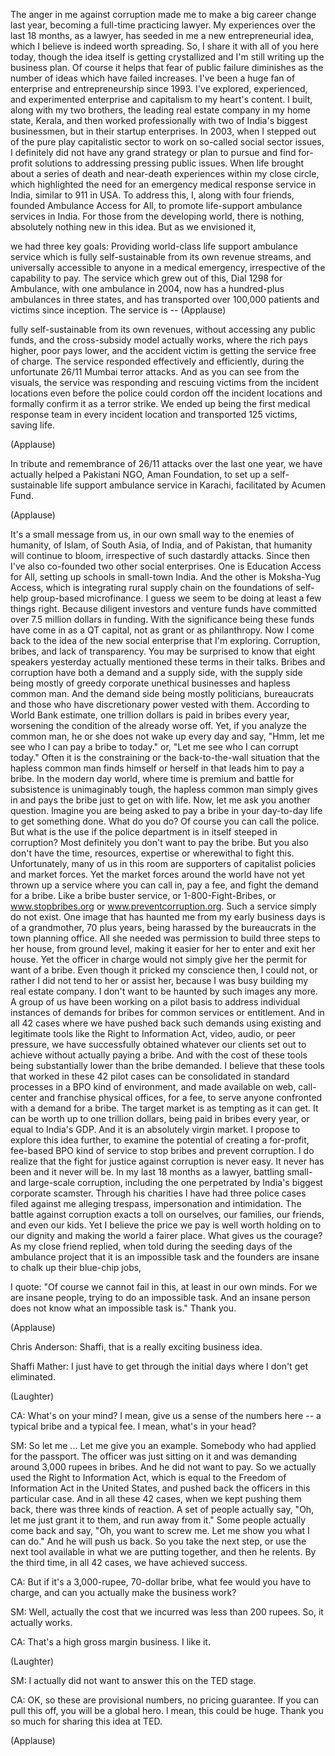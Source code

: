 
The anger in me against corruption
made me to make a big career change
last year, becoming a full-time practicing lawyer.
My experiences over the last 18 months,
as a lawyer, has seeded in me
a new entrepreneurial idea,
which I believe is indeed
worth spreading.
So, I share it with all of you here today,
though the idea itself is getting crystallized
and I&#39;m still writing up the business plan.
Of course it helps that fear of public failure
diminishes as the number of ideas
which have failed increases.
I&#39;ve been a huge fan of enterprise and entrepreneurship
since 1993.
I&#39;ve explored, experienced,
and experimented enterprise
and capitalism to my heart&#39;s content.
I built, along with my two brothers,
the leading real estate company in my home state, Kerala,
and then worked professionally
with two of India&#39;s biggest businessmen,
but in their startup enterprises.
In 2003, when I stepped out of the pure play capitalistic sector
to work on so-called social sector issues,
I definitely did not have any grand strategy
or plan to pursue and find
for-profit solutions
to addressing pressing public issues.
When life brought about a series
of death and near-death experiences
within my close circle,
which highlighted the need
for an emergency medical response service in India,
similar to 911 in USA.
To address this, I, along with four friends,
founded Ambulance Access for All,
to promote life-support ambulance services in India.
For those from the developing world,
there is nothing, absolutely nothing new in this idea.
But as we envisioned it,

we had three key goals:
Providing world-class life support ambulance service
which is fully self-sustainable from its own revenue streams,
and universally accessible
to anyone in a medical emergency,
irrespective of the capability to pay.
The service which grew out of this,
Dial 1298 for Ambulance,
with one ambulance in 2004,
now has a hundred-plus ambulances in three states,
and has transported over 100,000 patients
and victims since inception.
The service is -- 
(Applause)

fully self-sustainable from its own revenues,
without accessing any public funds,
and the cross-subsidy model actually works,
where the rich pays higher, poor pays lower,
and the accident victim is getting the service free of charge.
The service responded effectively
and efficiently,
during the unfortunate
26/11 Mumbai terror attacks.
And as you can see from the visuals,
the service was responding and rescuing
victims from the incident locations
even before the police could cordon off
the incident locations
and formally confirm it as a terror strike.
We ended up being the first medical response team
in every incident location
and transported 125 victims,
saving life.

(Applause)

In tribute and remembrance
of 26/11 attacks
over the last one year,
we have actually helped a Pakistani NGO,
Aman Foundation,
to set up a self-sustainable life support ambulance service
in Karachi, facilitated by Acumen Fund.

(Applause)

It&#39;s a small message from us,
in our own small way
to the enemies of humanity,
of Islam, of South Asia,
of India, and of Pakistan,
that humanity will continue to bloom,
irrespective of such dastardly attacks.
Since then I&#39;ve also co-founded two other social enterprises.
One is Education Access for All,
setting up schools in small-town India.
And the other is Moksha-Yug Access,
which is integrating rural supply chain
on the foundations of self-help group-based microfinance.
I guess we seem to be doing at least a few things right.
Because diligent investors and venture funds
have committed over 7.5 million dollars in funding.
With the significance being these funds have come in
as a QT capital, not as grant or as philanthropy.
Now I come back to the idea of the new social enterprise
that I&#39;m exploring.
Corruption, bribes, and lack of transparency.
You may be surprised to know
that eight speakers yesterday
actually mentioned these terms in their talks.
Bribes and corruption have both a demand and a supply side,
with the supply side being mostly of
greedy corporate unethical businesses
and hapless common man.
And the demand side being mostly politicians,
bureaucrats and those who have discretionary power
vested with them.
According to World Bank estimate,
one trillion dollars is paid in bribes
every year, worsening the condition
of the already worse off.
Yet, if you analyze the common man,
he or she does not wake up every day and say,
&quot;Hmm, let me see who I can pay a bribe to today.&quot;
or, &quot;Let me see who I can corrupt today.&quot;
Often it is the constraining or the back-to-the-wall situation
that the hapless common man finds himself or herself in
that leads him to pay a bribe.
In the modern day world, where time is premium
and battle for subsistence is unimaginably tough,
the hapless common man
simply gives in and pays the bribe just to get on with life.
Now, let me ask you another question.
Imagine you are being asked to pay a bribe
in your day-to-day life to get something done.
What do you do? Of course you can call the police.
But what is the use if the police department is in itself steeped in corruption?
Most definitely you don&#39;t want to pay the bribe.
But you also don&#39;t have the time, resources,
expertise or wherewithal to fight this.
Unfortunately, many of us in this room
are supporters of capitalist policies and market forces.
Yet the market forces around the world
have not yet thrown up a service where you can call in,
pay a fee, and fight the demand for a bribe.
Like a bribe buster service,
or 1-800-Fight-Bribes,
or www.stopbribes.org or
www.preventcorruption.org.
Such a service simply do not exist.
One image that has haunted me
from my early business days
is of a grandmother, 70 plus years, being harassed
by the bureaucrats in the town planning office.
All she needed was permission to build three steps
to her house, from ground level,
making it easier for her to enter and exit her house.
Yet the officer in charge would not simply give her the permit
for want of a bribe.
Even though it pricked my conscience then,
I could not, or rather I did not
tend to her or assist her,
because I was busy building my real estate company.
I don&#39;t want to be haunted by such images any more.
A group of us have been working on a pilot basis
to address individual instances of demands
for bribes for common services or entitlement.
And in all 42 cases where we have pushed back such demands
using existing and legitimate tools
like the Right to Information Act,
video, audio, or peer pressure,
we have successfully obtained whatever our clients
set out to achieve without actually paying a bribe.
And with the cost of these tools being substantially lower
than the bribe demanded.
I believe that these tools that worked in these 42 pilot cases
can be consolidated in standard processes
in a BPO kind of environment,
and made available on web, call-center
and franchise physical offices,
for a fee, to serve anyone confronted with a demand for a bribe.
The target market is as tempting as it can get.
It can be worth up to one trillion dollars,
being paid in bribes every year,
or equal to India&#39;s GDP.
And it is an absolutely virgin market.
I propose to explore this idea further,
to examine the potential of creating
a for-profit, fee-based BPO
kind of service to stop bribes
and prevent corruption.
I do realize that the fight for justice
against corruption is never easy.
It never has been and it never will be.
In my last 18 months as a lawyer,
battling small- and large-scale corruption,
including the one perpetrated by India&#39;s biggest corporate scamster.
Through his charities
I have had three police cases filed against me
alleging trespass, impersonation and intimidation.
The battle against corruption
exacts a toll on ourselves,
our families, our friends, and even our kids.
Yet I believe the price we pay is well worth holding on
to our dignity and making the world a fairer place.
What gives us the courage?
As my close friend replied, when told
during the seeding days of the ambulance project
that it is an impossible task
and the founders are insane to chalk up their blue-chip jobs,

I quote: &quot;Of course we cannot fail in this,
at least in our own minds.
For we are insane people,
trying to do an impossible task.
And an insane person does not know what an impossible task is.&quot; Thank you.

(Applause)


Chris Anderson: Shaffi, that is a really exciting business idea.

Shaffi Mather: I just have to get through the initial days where I don&#39;t get eliminated.

(Laughter)


CA: What&#39;s on your mind?
I mean, give us a sense of the numbers here --
a typical bribe and a typical fee. I mean, what&#39;s in your head?

SM: So let me ... Let me give you an example.
Somebody who had applied for the passport.
The officer was just sitting on it
and was demanding around 3,000 rupees in bribes.
And he did not want to pay.
So we actually used the Right to Information Act,
which is equal to the Freedom of Information Act in the United States,
and pushed back the officers in this particular case.
And in all these 42 cases,
when we kept pushing them back,
there was three kinds of reaction.
A set of people actually say,
&quot;Oh, let me just grant it to them, and run away from it.&quot;
Some people actually come back and say,
&quot;Oh, you want to screw me. Let me show you what I can do.&quot;
And he will push us back.
So you take the next step, or use the next tool available
in what we are putting together,
and then he relents.
By the third time, in all 42 cases, we have achieved success.

CA: But if it&#39;s a 3,000-rupee, 70-dollar bribe,
what fee would you have to charge,
and can you actually make the business work?

SM: Well, actually the cost that we incurred
was less than 200 rupees.
So, it actually works.

CA: That&#39;s a high gross margin business. I like it.

(Laughter)


SM: I actually did not want to answer this on the TED stage.

CA: OK, so these are provisional numbers, no pricing guarantee.
If you can pull this off, you will be a global hero.
I mean, this could be huge.
Thank you so much for sharing this idea at TED.

(Applause)

